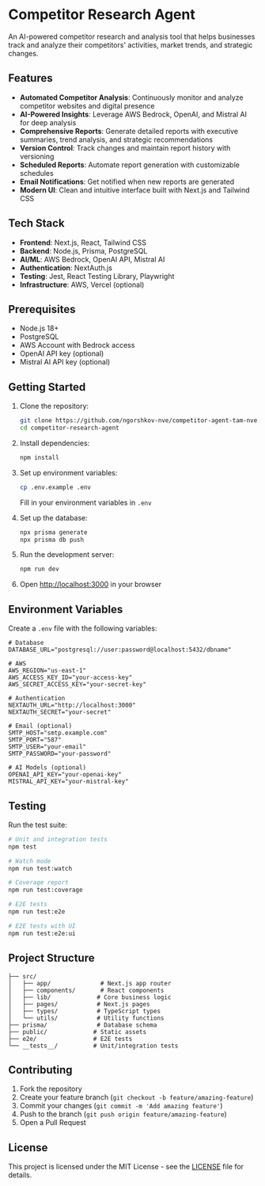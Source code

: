# Competitor Research Agent

An AI-powered competitor research and analysis tool that helps businesses track and analyze their competitors' activities, market trends, and strategic changes.

## Features

- **Automated Competitor Analysis**: Continuously monitor and analyze competitor websites and digital presence
- **AI-Powered Insights**: Leverage AWS Bedrock, OpenAI, and Mistral AI for deep analysis
- **Comprehensive Reports**: Generate detailed reports with executive summaries, trend analysis, and strategic recommendations
- **Version Control**: Track changes and maintain report history with versioning
- **Scheduled Reports**: Automate report generation with customizable schedules
- **Email Notifications**: Get notified when new reports are generated
- **Modern UI**: Clean and intuitive interface built with Next.js and Tailwind CSS

## Tech Stack

- **Frontend**: Next.js, React, Tailwind CSS
- **Backend**: Node.js, Prisma, PostgreSQL
- **AI/ML**: AWS Bedrock, OpenAI API, Mistral AI
- **Authentication**: NextAuth.js
- **Testing**: Jest, React Testing Library, Playwright
- **Infrastructure**: AWS, Vercel (optional)

## Prerequisites

- Node.js 18+
- PostgreSQL
- AWS Account with Bedrock access
- OpenAI API key (optional)
- Mistral AI API key (optional)

## Getting Started

1. Clone the repository:
   ```bash
   git clone https://github.com/ngorshkov-nve/competitor-agent-tam-nve.git
   cd competitor-research-agent
   ```

2. Install dependencies:
   ```bash
   npm install
   ```

3. Set up environment variables:
   ```bash
   cp .env.example .env
   ```
   Fill in your environment variables in `.env`

4. Set up the database:
   ```bash
   npx prisma generate
   npx prisma db push
   ```

5. Run the development server:
   ```bash
   npm run dev
   ```

6. Open [http://localhost:3000](http://localhost:3000) in your browser

## Environment Variables

Create a `.env` file with the following variables:

```env
# Database
DATABASE_URL="postgresql://user:password@localhost:5432/dbname"

# AWS
AWS_REGION="us-east-1"
AWS_ACCESS_KEY_ID="your-access-key"
AWS_SECRET_ACCESS_KEY="your-secret-key"

# Authentication
NEXTAUTH_URL="http://localhost:3000"
NEXTAUTH_SECRET="your-secret"

# Email (optional)
SMTP_HOST="smtp.example.com"
SMTP_PORT="587"
SMTP_USER="your-email"
SMTP_PASSWORD="your-password"

# AI Models (optional)
OPENAI_API_KEY="your-openai-key"
MISTRAL_API_KEY="your-mistral-key"
```

## Testing

Run the test suite:

```bash
# Unit and integration tests
npm test

# Watch mode
npm run test:watch

# Coverage report
npm run test:coverage

# E2E tests
npm run test:e2e

# E2E tests with UI
npm run test:e2e:ui
```

## Project Structure

```
├── src/
│   ├── app/              # Next.js app router
│   ├── components/       # React components
│   ├── lib/             # Core business logic
│   ├── pages/           # Next.js pages
│   ├── types/           # TypeScript types
│   └── utils/           # Utility functions
├── prisma/              # Database schema
├── public/             # Static assets
├── e2e/                # E2E tests
└── __tests__/          # Unit/integration tests
```

## Contributing

1. Fork the repository
2. Create your feature branch (`git checkout -b feature/amazing-feature`)
3. Commit your changes (`git commit -m 'Add amazing feature'`)
4. Push to the branch (`git push origin feature/amazing-feature`)
5. Open a Pull Request

## License

This project is licensed under the MIT License - see the [LICENSE](LICENSE) file for details.
